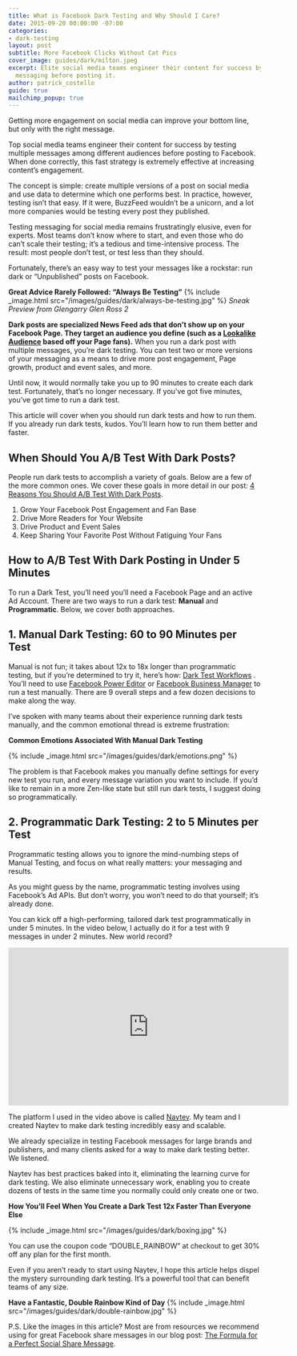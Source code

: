 ```yaml
---
title: What is Facebook Dark Testing and Why Should I Care?
date: 2015-09-20 00:00:00 -07:00
categories:
- dark-testing
layout: post
subtitle: More Facebook Clicks Without Cat Pics
cover_image: guides/dark/milton.jpeg
excerpt: Elite social media teams engineer their content for success by testing their
  messaging before posting it.
author: patrick_costello
guide: true
mailchimp_popup: true
---
```


Getting more engagement on social media can improve your bottom line, but only with the right message.

Top social media teams engineer their content for success by testing multiple messages among different audiences before posting to Facebook. When done correctly, this fast strategy is extremely effective at increasing content’s engagement.

The concept is simple: create multiple versions of a post on social media and use data to determine which one performs best. In practice, however, testing isn’t that easy. If it were, BuzzFeed wouldn’t be a unicorn, and a lot more companies would be testing every post they published. 

Testing messaging for social media  remains frustratingly elusive, even for experts. Most teams don’t know where to start, and even those who do can’t scale their testing; it’s a tedious and time-intensive process. The result: most people don’t test, or test less than they should.

Fortunately, there’s an easy way to test your messages like a rockstar: run dark or “Unpublished” posts on Facebook. 

**Great Advice Rarely Followed: “Always Be Testing”**
{% include _image.html src="/images/guides/dark/always-be-testing.jpg" %}
_Sneak Preview from Glengarry Glen Ross 2_

**Dark posts are specialized News Feed ads that don’t show up on your Facebook Page. They target an audience you define (such as a <a href="https://www.facebook.com/business/help/164749007013531" target="_blank">Lookalike Audience</a> based off your Page fans).** When you run a dark post with multiple messages, you’re dark testing. You can test two or more versions of your messaging as a means to drive more post engagement, Page growth, product and event sales, and more.

Until now, it would normally take you up to 90 minutes to create each dark test. Fortunately, that’s no longer necessary. If you’ve got five minutes, you’ve got time to run a dark test. 

This article will cover when you should run dark tests and how to run them. If you already run dark tests, kudos. You’ll learn how to run them better and faster.

## When Should You A/B Test With Dark Posts?

People  run dark tests to accomplish a variety of goals. Below are a few of the more common ones. We cover these goals in more detail in our post: <a href="/reasons-you-should-run-dark-post-tests/" target="_blank">4 Reasons You Should A/B Test With Dark Posts</a>.

1. Grow Your Facebook Post Engagement and Fan Base
2. Drive More Readers for Your Website 
3. Drive Product and Event Sales
4. Keep Sharing Your Favorite Post Without Fatiguing Your Fans 

## How to A/B Test With Dark Posting in Under 5 Minutes

To run a Dark Test, you’ll need you’ll need a Facebook Page and an active Ad Account. There are two ways to run a dark test: **Manual** and **Programmatic**. Below, we cover both approaches.

## 1. Manual Dark Testing: 60 to 90 Minutes per Test

Manual is not fun; it takes about 12x to 18x longer than programmatic testing, but if you’re determined to try it, here’s how: <a href="#" target="_blank">Dark Test Workflows</a> . You’ll need to use <a href="https://www.facebook.com/ads/manage/powereditor" target="_blank">Facebook Power Editor</a> or <a href="https://business.facebook.com/" target="_blank">Facebook Business Manager</a> to run a test manually. There are 9 overall steps and a few dozen decisions to make along the way.

I’ve spoken with many teams about their experience running dark tests manually, and the common emotional thread is extreme frustration:

**Common Emotions Associated With Manual Dark Testing**

{% include _image.html src="/images/guides/dark/emotions.png" %}

The problem is that Facebook makes you manually define settings for every new test you run, and every message variation you want to include. If you’d like to remain in a more Zen-like state but still run dark tests, I suggest doing so programmatically.

## 2. Programmatic Dark Testing: 2 to 5 Minutes per Test

Programmatic testing allows you to ignore the mind-numbing steps of Manual Testing, and focus on what really matters: your messaging and results. 

As you might guess by the name, programmatic testing involves using Facebook’s Ad APIs. But don’t worry, you won’t need to do that yourself; it’s already done.

You can kick off a high-performing, tailored dark test programmatically in under 5 minutes. In the video below, I actually do it for a test with 9 messages in under 2 minutes. New world record? 

<div class="text-center">
	<iframe width="560" height="315" src="https://www.youtube.com/embed/Mb4czYVAtEU" frameborder="0" allowfullscreen="allowfullscreen">Dark Testing Walkthrough</iframe>
</div>

The platform I used in the video above is called <a href="http://www.naytev.com" target="_blank">Naytev</a>. My team and I created Naytev to make dark testing incredibly easy and scalable. 

We already specialize in testing Facebook messages for large brands and publishers, and many clients asked for a way to make dark testing better. We listened. 

Naytev has best practices baked into it, eliminating the learning curve for dark testing. We also eliminate unnecessary work, enabling you to create dozens of tests in the same time you normally could only create one or two.

**How You’ll Feel When You Create a Dark Test 12x Faster Than Everyone Else**

{% include _image.html src="/images/guides/dark/boxing.jpg" %}

You can use the coupon code “DOUBLE_RAINBOW” at checkout to get 30% off any plan for the first month.

Even if you aren’t ready to start using Naytev, I hope this article helps dispel the mystery surrounding dark testing. It’s a powerful tool that can benefit teams of any size. 

**Have a Fantastic, Double Rainbow Kind of Day**
{% include _image.html src="/images/guides/dark/double-rainbow.jpg" %}

P.S. Like the images in this article? Most are from resources we recommend using for great Facebook share messages in our blog post: <a href="http://bit.ly/1QRMpUz" target="_blank">The Formula for a Perfect Social Share Message</a>.